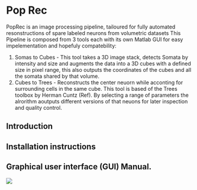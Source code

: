 # Pop Rec 
PopRec is an image processing pipeline, tailoured for fully automated resonstructions of spare labeled neurons from volumetric datasets
This Pipeline is composed from 3 tools each with its own Matlab GUI for easy impelementation and hopefuly compatebility: 
1) Somas to Cubes - This tool takes a 3D image stack, detects Somata by intensity and size and augments the data into a 3D cubes with a defined size in pixel range, this also outputs the coordinates of the cubes and all the somata shared by that volume.  
2) Cubes to Trees - Reconstructs the center neuorn while acconting for surrounding cells in the same cube. This tool is based of the Trees toolbox by Herman Cuntz (Ref). By selecting a range of parameters the alrorithm aoutputs different versions of that neuons for later inspection and quality control.  
## Introduction



## Installation instructions



## Graphical user interface (GUI) Manual. 



<img src="Figs/Some_to_Cubes.png?raw=true." data-canonical-src="Figs/Some_to_Cubes.png?raw=true" />
